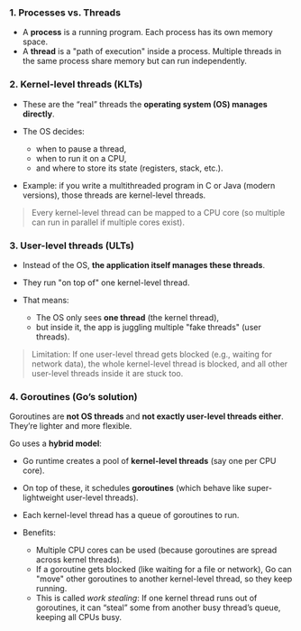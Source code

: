 ### 1. Processes vs. Threads

* A **process** is a running program. Each process has its own memory space.
* A **thread** is a "path of execution" inside a process. Multiple threads in the same process share memory but can run independently.


### 2. Kernel-level threads (KLTs)

* These are the “real” threads the **operating system (OS) manages directly**.
* The OS decides:

    * when to pause a thread,
    * when to run it on a CPU,
    * and where to store its state (registers, stack, etc.).
* Example: if you write a multithreaded program in C or Java (modern versions), those threads are kernel-level threads.

> Every kernel-level thread can be mapped to a CPU core (so multiple can run in parallel if multiple cores exist).


### 3. User-level threads (ULTs)

* Instead of the OS, **the application itself manages these threads**.
* They run "on top of" one kernel-level thread.
* That means:

    * The OS only sees **one thread** (the kernel thread),
    * but inside it, the app is juggling multiple "fake threads" (user threads).

> Limitation: If one user-level thread gets blocked (e.g., waiting for network data), the whole kernel-level thread is blocked, and all other user-level threads inside it are stuck too.


### 4. Goroutines (Go’s solution)

Goroutines are **not OS threads** and **not exactly user-level threads either**. They’re lighter and more flexible.

Go uses a **hybrid model**:

* Go runtime creates a pool of **kernel-level threads** (say one per CPU core).
* On top of these, it schedules **goroutines** (which behave like super-lightweight user-level threads).
* Each kernel-level thread has a queue of goroutines to run.

* Benefits:
  * Multiple CPU cores can be used (because goroutines are spread across kernel threads).
  * If a goroutine gets blocked (like waiting for a file or network), Go can "move" other goroutines to another kernel-level thread, so they keep running.
  * This is called *work stealing*: If one kernel thread runs out of goroutines, it can “steal” some from another busy thread’s queue, keeping all CPUs busy.
